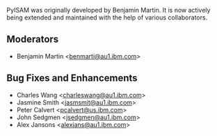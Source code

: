 PyISAM was originally developed by Benjamin Martin. It is now actively being extended and maintained with the help of various collaborators.

## Moderators
- Benjamin Martin \<benmarti@au1.ibm.com\>

## Bug Fixes and Enhancements
- Charles Wang \<charleswang@au1.ibm.com\>
- Jasmine Smith \<jasmsmit@au1.ibm.com\>
- Peter Calvert \<pcalvert@us.ibm.com\>
- John Sedgmen \<jsedgmen@au1.ibm.com\>
- Alex Jansons \<alexjans@au1.ibm.com\>
